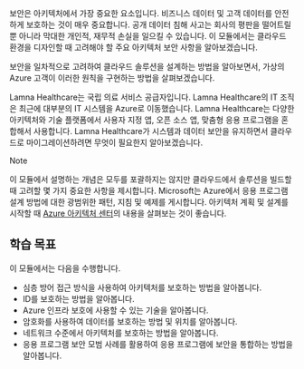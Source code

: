 보안은 아키텍처에서 가장 중요한 요소입니다. 비즈니스 데이터 및 고객 데이터를 안전하게 보호하는 것이 매우 중요합니다. 공개 데이터 침해 사고는 회사의 평판을 떨어트릴 뿐 아니라 막대한 개인적, 재무적 손실을 일으킬 수 있습니다. 이 모듈에서는 클라우드 환경을 디자인할 때 고려해야 할 주요 아키텍처 보안 사항을 알아보겠습니다.

보안을 일차적으로 고려하여 클라우드 솔루션을 설계하는 방법을 알아보면서, 가상의 Azure 고객이 이러한 원칙을 구현하는 방법을 살펴보겠습니다.

Lamna Healthcare는 국립 의료 서비스 공급자입니다. Lamna Healthcare의 IT 조직은 최근에 대부분의 IT 시스템을 Azure로 이동했습니다. Lamna Healthcare는 다양한 아키텍처와 기술 플랫폼에서 사용자 지정 앱, 오픈 소스 앱, 맞춤형 응용 프로그램을 혼합해서 사용합니다. Lamna Healthcare가 시스템과 데이터 보안을 유지하면서 클라우드로 마이그레이션하려면 무엇이 필요한지 알아보겠습니다.

> [!NOTE]
> 이 모듈에서 설명하는 개념은 모두를 포괄하지는 않지만 클라우드에서 솔루션을 빌드할 때 고려할 몇 가지 중요한 사항을 제시합니다. Microsoft는 Azure에서 응용 프로그램 설계 방법에 대한 광범위한 패턴, 지침 및 예제를 게시합니다. 아키텍처 계획 및 설계를 시작할 때 [Azure 아키텍처 센터](https://docs.microsoft.com/azure/architecture/)의 내용을 살펴보는 것이 좋습니다.

## <a name="learning-objectives"></a>학습 목표

이 모듈에서는 다음을 수행합니다.

- 심층 방어 접근 방식을 사용하여 아키텍처를 보호하는 방법을 알아봅니다.
- ID를 보호하는 방법을 알아봅니다.
- Azure 인프라 보호에 사용할 수 있는 기술을 알아봅니다.
- 암호화를 사용하여 데이터를 보호하는 방법 및 위치를 알아봅니다.
- 네트워크 수준에서 아키텍처를 보호하는 방법을 알아봅니다.
- 응용 프로그램 보안 모범 사례를 활용하여 응용 프로그램에 보안을 통합하는 방법을 알아봅니다.